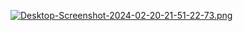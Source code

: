 [![Desktop-Screenshot-2024-02-20-21-51-22-73.png](https://i.postimg.cc/sxjGpz8n/Desktop-Screenshot-2024-02-20-21-51-22-73.png)](https://postimg.cc/njWLJyn7)
